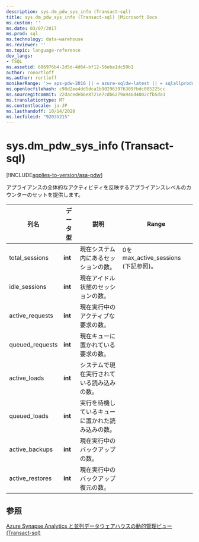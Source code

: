 ```yaml
---
description: sys.dm_pdw_sys_info (Transact-sql)
title: sys.dm_pdw_sys_info (Transact-sql) |Microsoft Docs
ms.custom: ''
ms.date: 03/07/2017
ms.prod: sql
ms.technology: data-warehouse
ms.reviewer: ''
ms.topic: language-reference
dev_langs:
- TSQL
ms.assetid: 686976b4-2d5d-4d64-bf12-56eba1dc59b1
author: ronortloff
ms.author: rortloff
monikerRange: '>= aps-pdw-2016 || = azure-sqldw-latest || = sqlallproducts-allversions'
ms.openlocfilehash: c98d2ee4dd5dca1b902963976309fbdc005225cc
ms.sourcegitcommit: 22dacedeb6e8721e7cdb6279a946d4002cfb5da3
ms.translationtype: MT
ms.contentlocale: ja-JP
ms.lasthandoff: 10/14/2020
ms.locfileid: "92035215"
---
```

# <a name="sysdm_pdw_sys_info-transact-sql"></a>sys.dm_pdw_sys_info (Transact-sql)
[!INCLUDE[applies-to-version/asa-pdw](../../includes/applies-to-version/asa-pdw.md)]

  アプライアンスの全体的なアクティビティを反映するアプライアンスレベルのカウンターのセットを提供します。  
  
|列名|データ型|説明|Range|  
|-----------------|---------------|-----------------|-----------|  
|total_sessions|**int**|現在システム内にあるセッションの数。|0を max_active_sessions (下記参照)。|  
|idle_sessions|**int**|現在アイドル状態のセッションの数。||  
|active_requests|**int**|現在実行中のアクティブな要求の数。||  
|queued_requests|**int**|現在キューに置かれている要求の数。||  
|active_loads|**int**|システムで現在実行されている読み込みの数。||  
|queued_loads|**int**|実行を待機しているキューに置かれた読み込みの数。||  
|active_backups|**int**|現在実行中のバックアップの数。||  
|active_restores|**int**|現在実行中のバックアップ復元の数。||  
  
## <a name="see-also"></a>参照  
 [Azure Synapse Analytics と並列データウェアハウスの動的管理ビュー &#40;Transact-sql&#41;](../../relational-databases/system-dynamic-management-views/sql-and-parallel-data-warehouse-dynamic-management-views.md)  
  
  
